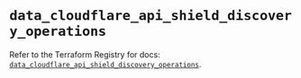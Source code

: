 # `data_cloudflare_api_shield_discovery_operations`

Refer to the Terraform Registry for docs: [`data_cloudflare_api_shield_discovery_operations`](https://registry.terraform.io/providers/cloudflare/cloudflare/5.7.1/docs/data-sources/api_shield_discovery_operations).
